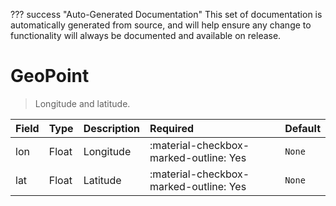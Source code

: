 ??? success "Auto-Generated Documentation"
    This set of documentation is automatically generated from source, and will help ensure any change to functionality will always be documented and available on release.

# GeoPoint

> Longitude and latitude.

| Field | Type | Description | Required | Default |
| :--- | :--- | :--- | :--- | :--- |
| lon | Float | Longitude | :material-checkbox-marked-outline: Yes | `None` |
| lat | Float | Latitude | :material-checkbox-marked-outline: Yes | `None` |